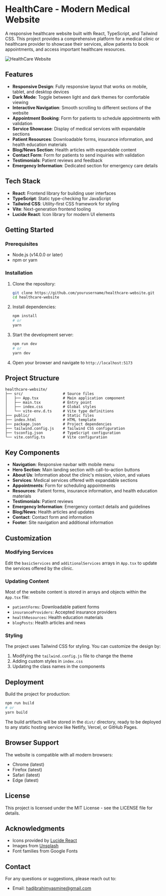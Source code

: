 # HealthCare - Modern Medical Website

A responsive healthcare website built with React, TypeScript, and Tailwind CSS. This project provides a comprehensive platform for a medical clinic or healthcare provider to showcase their services, allow patients to book appointments, and access important healthcare resources.

![HealthCare Website](https://images.unsplash.com/photo-1576091160550-2173dba999ef?ixlib=rb-1.2.1&auto=format&fit=crop&w=1200&q=80)

## Features

- **Responsive Design**: Fully responsive layout that works on mobile, tablet, and desktop devices
- **Dark Mode**: Toggle between light and dark themes for comfortable viewing
- **Interactive Navigation**: Smooth scrolling to different sections of the website
- **Appointment Booking**: Form for patients to schedule appointments with validation
- **Service Showcase**: Display of medical services with expandable sections
- **Patient Resources**: Downloadable forms, insurance information, and health education materials
- **Blog/News Section**: Health articles with expandable content
- **Contact Form**: Form for patients to send inquiries with validation
- **Testimonials**: Patient reviews and feedback
- **Emergency Information**: Dedicated section for emergency care details

## Tech Stack

- **React**: Frontend library for building user interfaces
- **TypeScript**: Static type-checking for JavaScript
- **Tailwind CSS**: Utility-first CSS framework for styling
- **Vite**: Next-generation frontend tooling
- **Lucide React**: Icon library for modern UI elements

## Getting Started

### Prerequisites

- Node.js (v14.0.0 or later)
- npm or yarn

### Installation

1. Clone the repository:
   ```bash
   git clone https://github.com/yourusername/healthcare-website.git
   cd healthcare-website
   ```

2. Install dependencies:
   ```bash
   npm install
   # or
   yarn
   ```

3. Start the development server:
   ```bash
   npm run dev
   # or
   yarn dev
   ```

4. Open your browser and navigate to `http://localhost:5173`

## Project Structure

```
healthcare-website/
├── src/                  # Source files
│   ├── App.tsx           # Main application component
│   ├── main.tsx          # Entry point
│   ├── index.css         # Global styles
│   └── vite-env.d.ts     # Vite type definitions
├── public/               # Static files
├── index.html            # HTML template
├── package.json          # Project dependencies
├── tailwind.config.js    # Tailwind CSS configuration
├── tsconfig.json         # TypeScript configuration
└── vite.config.ts        # Vite configuration
```

## Key Components

- **Navigation**: Responsive navbar with mobile menu
- **Hero Section**: Main landing section with call-to-action buttons
- **About Us**: Information about the clinic's mission, vision, and values
- **Services**: Medical services offered with expandable sections
- **Appointments**: Form for scheduling appointments
- **Resources**: Patient forms, insurance information, and health education materials
- **Testimonials**: Patient reviews
- **Emergency Information**: Emergency contact details and guidelines
- **Blog/News**: Health articles and updates
- **Contact**: Contact form and information
- **Footer**: Site navigation and additional information

## Customization

### Modifying Services

Edit the `basicServices` and `additionalServices` arrays in `App.tsx` to update the services offered by the clinic.

### Updating Content

Most of the website content is stored in arrays and objects within the `App.tsx` file:

- `patientForms`: Downloadable patient forms
- `insuranceProviders`: Accepted insurance providers
- `healthResources`: Health education materials
- `blogPosts`: Health articles and news

### Styling

The project uses Tailwind CSS for styling. You can customize the design by:

1. Modifying the `tailwind.config.js` file to change the theme
2. Adding custom styles in `index.css`
3. Updating the class names in the components

## Deployment

Build the project for production:

```bash
npm run build
# or
yarn build
```

The build artifacts will be stored in the `dist/` directory, ready to be deployed to any static hosting service like Netlify, Vercel, or GitHub Pages.

## Browser Support

The website is compatible with all modern browsers:

- Chrome (latest)
- Firefox (latest)
- Safari (latest)
- Edge (latest)

## License

This project is licensed under the MIT License - see the LICENSE file for details.

## Acknowledgments

- Icons provided by [Lucide React](https://lucide.dev/)
- Images from [Unsplash](https://unsplash.com/)
- Font families from Google Fonts

## Contact

For any questions or suggestions, please reach out to:

- Email: hadjbrahimyasmine@gmail.com
